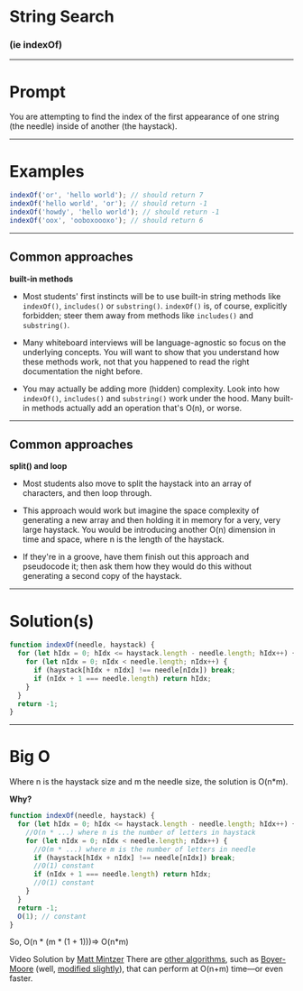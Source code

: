 # String Search

### (ie indexOf)

---

# Prompt

You are attempting to find the index of the first appearance of one string (the needle) inside of another (the haystack).

---

# Examples

```javascript
indexOf('or', 'hello world'); // should return 7
indexOf('hello world', 'or'); // should return -1
indexOf('howdy', 'hello world'); // should return -1
indexOf('oox', 'ooboxoooxo'); // should return 6
```

---

## Common approaches

**built-in methods**

- Most students' first instincts will be to use built-in string methods like `indexOf()`, `includes()` or `substring()`. `indexOf()` is, of course, explicitly forbidden; steer them away from methods like `includes()` and `substring()`.

- Many whiteboard interviews will be language-agnostic so focus on the underlying concepts. You will want to show that you understand how these methods work, not that you happened to read the right documentation the night before.

- You may actually be adding more (hidden) complexity. Look into how `indexOf()`, `includes()` and `substring()` work under the hood. Many built-in methods actually add an operation that's O(n), or worse.

---

## Common approaches

**split() and loop**

- Most students also move to split the haystack into an array of characters, and then loop through.

- This approach would work but imagine the space complexity of generating a new array and then holding it in memory for a very, very large haystack. You would be introducing another O(n) dimension in time and space, where n is the length of the haystack.

- If they're in a groove, have them finish out this approach and pseudocode it; then ask them how they would do this without generating a second copy of the haystack.

---

# Solution(s)

```javascript
function indexOf(needle, haystack) {
  for (let hIdx = 0; hIdx <= haystack.length - needle.length; hIdx++) {
    for (let nIdx = 0; nIdx < needle.length; nIdx++) {
      if (haystack[hIdx + nIdx] !== needle[nIdx]) break;
      if (nIdx + 1 === needle.length) return hIdx;
    }
  }
  return -1;
}
```

---

# Big O

Where n is the haystack size and m the needle size, the solution is O(n\*m).

**Why?**

```javascript
function indexOf(needle, haystack) {
  for (let hIdx = 0; hIdx <= haystack.length - needle.length; hIdx++) {
    //O(n * ...) where n is the number of letters in haystack
    for (let nIdx = 0; nIdx < needle.length; nIdx++) {
      //O(m * ...) where m is the number of letters in needle
      if (haystack[hIdx + nIdx] !== needle[nIdx]) break;
      //O(1) constant
      if (nIdx + 1 === needle.length) return hIdx;
      //O(1) constant
    }
  }
  return -1;
  O(1); // constant
}
```

So, O(n \* (m \* (1 + 1)))=> O(n\*m)

Video Solution by [Matt Mintzer](https://www.youtube.com/watch?v=RDYZCErOQws)
There are [other algorithms](https://en.wikipedia.org/wiki/String_searching_algorithm#Single_pattern_algorithms), such as [Boyer-Moore](https://en.wikipedia.org/wiki/Boyer%E2%80%93Moore_string_search_algorithm) (well, [modified slightly](https://en.wikipedia.org/wiki/Boyer%E2%80%93Moore_string_search_algorithm#The_Galil_Rule)), that can perform at O(n+m) time—or even faster.
